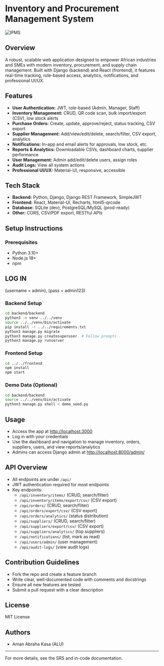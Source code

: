# Inventory and Procurement Management System
![IPMS](https://blog.lio.io/wp-content/uploads/2023/05/Procurement-and-Inventory-Management.jpg)
## Overview
A robust, scalable web application designed to empower African industries and SMEs with modern inventory, procurement, and supply chain management. Built with Django (backend) and React (frontend), it features real-time tracking, role-based access, analytics, notifications, and professional UI/UX.

## Features
- **User Authentication:** JWT, role-based (Admin, Manager, Staff)
- **Inventory Management:** CRUD, QR code scan, bulk import/export (CSV), low stock alerts
- **Purchase Orders:** Create, update, approve/reject, status tracking, CSV export
- **Supplier Management:** Add/view/edit/delete, search/filter, CSV export, analytics
- **Notifications:** In-app and email alerts for approvals, low stock, etc.
- **Reports & Analytics:** Downloadable CSVs, dashboard charts, supplier performance
- **User Management:** Admin add/edit/delete users, assign roles
- **Audit Logs:** View all system actions
- **Professional UI/UX:** Material-UI, responsive, accessible

## Tech Stack
- **Backend:** Python, Django, Django REST Framework, SimpleJWT
- **Frontend:** React, Material-UI, Recharts, html5-qrcode
- **Database:** SQLite (dev), PostgreSQL/MySQL (prod-ready)
- **Other:** CORS, CSV/PDF export, RESTful APIs

## Setup Instructions

### Prerequisites
- Python 3.10+
- Node.js 18+
- npm

## LOG IN
   (username = admin),
   (pass = admin123)

### Backend Setup
```bash
cd backend/backend
python3 -m venv ../../venv
source ../../venv/bin/activate
pip install -r ../../requirements.txt
python3 manage.py migrate
python3 manage.py createsuperuser  # Follow prompts
python3 manage.py runserver
```

### Frontend Setup
```bash
cd ../../frontend
npm install
npm start
```

### Demo Data (Optional)
```bash
cd backend/backend
source ../../venv/bin/activate
python3 manage.py shell < demo_seed.py
```

## Usage
- Access the app at [http://localhost:3000](http://localhost:3000)
- Log in with your credentials
- Use the dashboard and navigation to manage inventory, orders, suppliers, users, and view reports/analytics
- Admins can access Django admin at [http://localhost:8000/admin/](http://localhost:8000/admin/)

## API Overview
- All endpoints are under `/api/`
- JWT authentication required for most endpoints
- Key endpoints:
  - `/api/inventory/items/` (CRUD, search/filter)
  - `/api/inventory/items/export/csv/` (CSV export)
  - `/api/orders/` (CRUD, search/filter)
  - `/api/orders/export/csv/` (CSV export)
  - `/api/orders/analytics/` (status distribution)
  - `/api/suppliers/` (CRUD, search/filter)
  - `/api/suppliers/export/csv/` (CSV export)
  - `/api/suppliers/analytics/` (top suppliers)
  - `/api/notifications/` (list, mark as read)
  - `/api/users/admin/` (user management)
  - `/api/audit-logs/` (view audit logs)

## Contribution Guidelines
- Fork the repo and create a feature branch
- Write clear, well-documented code with comments and docstrings
- Ensure all new features are tested
- Submit a pull request with a clear description

## License
MIT License

## Authors
- Aman Abraha Kasa (ALU)

---
For more details, see the SRS and in-code documentation. 
